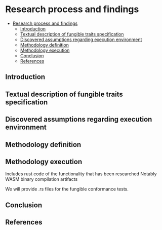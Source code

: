 # Research process and findings

- [Research process and findings](#research-process-and-findings)
  - [Introduction](#introduction)
  - [Textual description of fungible traits specification](#textual-description-of-fungible-traits-specification)
  - [Discovered assumptions regarding execution environment](#discovered-assumptions-regarding-execution-environment)
  - [Methodology definition](#methodology-definition)
  - [Methodology execution](#methodology-execution)
  - [Conclusion](#conclusion)
  - [References](#references)

## Introduction

## Textual description of fungible traits specification

## Discovered assumptions regarding execution environment

## Methodology definition

## Methodology execution

Includes rust code of the functionality that has been researched
Notably WASM binary compilation artifacts

We will provide .rs files for the fungible conformance tests.

## Conclusion

## References

